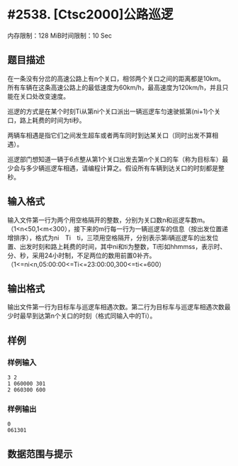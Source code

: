 # #2538. [Ctsc2000]公路巡逻

内存限制：128 MiB时间限制：10 Sec

## 题目描述

 

在一条没有分岔的高速公路上有n个关口，相邻两个关口之间的距离都是10km。所有车辆在这条高速公路上的最低速度为60km/h，最高速度为120km/h，并且只能在关口处改变速度。

巡逻的方式是在某个时刻Ti从第ni个关口派出一辆巡逻车匀速驶抵第(ni+1)个关口，路上耗费的时间为ti秒。

两辆车相遇是指它们之间发生超车或者两车同时到达某关口（同时出发不算相遇）。

巡逻部门想知道一辆于6点整从第1个关口出发去第n个关口的车（称为目标车）最少会与多少辆巡逻车相遇，请编程计算之。假设所有车辆到达关口的时刻都是整秒。

 

## 输入格式

输入文件第一行为两个用空格隔开的整数，分别为关口数n和巡逻车数m。（1<n<50,1<m<300），接下来的m行每一行为一辆巡逻车的信息（按出发位置递增排序），格式为ni　Ti　ti，三项用空格隔开，分别表示第i辆巡逻车的出发位置、出发时刻和路上耗费的时间，其中ni和ti为整数，Ti形如hhmmss，表示时、分、秒，采用24小时制，不足两位的数用前置0补齐。（1<=ni<n,05:00:00<=Ti<=23:00:00,300<=ti<=600）

 

## 输出格式

输出文件第一行为目标车与巡逻车相遇次数。第二行为目标车与巡逻车相遇次数最少时最早到达第n个关口的时刻（格式同输入中的Ti）。

 

## 样例

### 样例输入

    
    3 2
    1 060000 301
    2 060300 600
     
    
    

### 样例输出

    
    0
    061301
    

## 数据范围与提示
